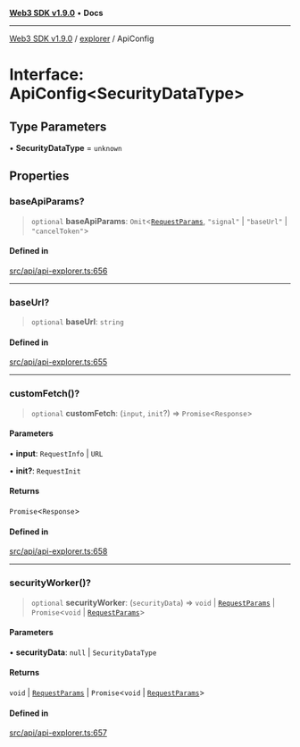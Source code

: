 [**Web3 SDK v1.9.0**](../../../README.md) • **Docs**

***

[Web3 SDK v1.9.0](../../../globals.md) / [explorer](../README.md) / ApiConfig

# Interface: ApiConfig\<SecurityDataType\>

## Type Parameters

• **SecurityDataType** = `unknown`

## Properties

### baseApiParams?

> `optional` **baseApiParams**: `Omit`\<[`RequestParams`](../type-aliases/RequestParams.md), `"signal"` \| `"baseUrl"` \| `"cancelToken"`\>

#### Defined in

[src/api/api-explorer.ts:656](https://github.com/Mystic-Nayy/alephium-web3/blob/c1afd789a197ce5fe21f08c2965942090157c33d/packages/web3/src/api/api-explorer.ts#L656)

***

### baseUrl?

> `optional` **baseUrl**: `string`

#### Defined in

[src/api/api-explorer.ts:655](https://github.com/Mystic-Nayy/alephium-web3/blob/c1afd789a197ce5fe21f08c2965942090157c33d/packages/web3/src/api/api-explorer.ts#L655)

***

### customFetch()?

> `optional` **customFetch**: (`input`, `init`?) => `Promise`\<`Response`\>

#### Parameters

• **input**: `RequestInfo` \| `URL`

• **init?**: `RequestInit`

#### Returns

`Promise`\<`Response`\>

#### Defined in

[src/api/api-explorer.ts:658](https://github.com/Mystic-Nayy/alephium-web3/blob/c1afd789a197ce5fe21f08c2965942090157c33d/packages/web3/src/api/api-explorer.ts#L658)

***

### securityWorker()?

> `optional` **securityWorker**: (`securityData`) => `void` \| [`RequestParams`](../type-aliases/RequestParams.md) \| `Promise`\<`void` \| [`RequestParams`](../type-aliases/RequestParams.md)\>

#### Parameters

• **securityData**: `null` \| `SecurityDataType`

#### Returns

`void` \| [`RequestParams`](../type-aliases/RequestParams.md) \| `Promise`\<`void` \| [`RequestParams`](../type-aliases/RequestParams.md)\>

#### Defined in

[src/api/api-explorer.ts:657](https://github.com/Mystic-Nayy/alephium-web3/blob/c1afd789a197ce5fe21f08c2965942090157c33d/packages/web3/src/api/api-explorer.ts#L657)
